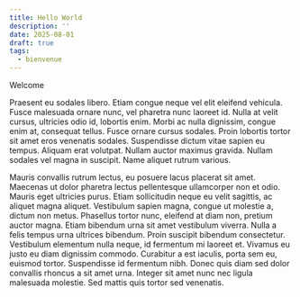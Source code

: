 ```yaml
---
title: Hello World
description: ''
date: 2025-08-01
draft: true
tags:
  - bienvenue
---
```


Welcome

Praesent eu sodales libero. Etiam congue neque vel elit eleifend vehicula. Fusce malesuada ornare nunc, vel pharetra
nunc laoreet id. Nulla at velit cursus, ultricies odio id, lobortis enim. Morbi ac nulla dignissim, congue enim at,
consequat tellus. Fusce ornare cursus sodales. Proin lobortis tortor sit amet eros venenatis sodales. Suspendisse dictum
vitae sapien eu tempus. Aliquam erat volutpat. Nullam auctor maximus gravida. Nullam sodales vel magna in suscipit. Name
aliquet rutrum various.

Mauris convallis rutrum lectus, eu posuere lacus placerat sit amet. Maecenas ut dolor pharetra lectus pellentesque
ullamcorper non et odio. Mauris eget ultricies purus. Etiam sollicitudin neque eu velit sagittis, ac aliquet magna
aliquet. Vestibulum sapien magna, congue ut molestie a, dictum non metus. Phasellus tortor nunc, eleifend at diam non,
pretium auctor magna. Etiam bibendum urna sit amet vestibulum viverra. Nulla a felis tempus urna ultrices bibendum.
Proin suscipit bibendum consectetur. Vestibulum elementum nulla neque, id fermentum mi laoreet et. Vivamus eu justo eu
diam dignissim commodo. Curabitur a est iaculis, porta sem eu, euismod tortor. Suspendisse id fermentum nibh. Donec quis
diam sed dolor convallis rhoncus a sit amet urna. Integer sit amet nunc nec ligula malesuada molestie. Sed mattis quis
tortor sed venenatis.
